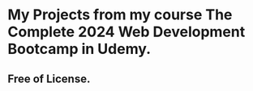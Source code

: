# My Projects from my course The Complete 2024 Web Development Bootcamp in Udemy.
## Free of License.
